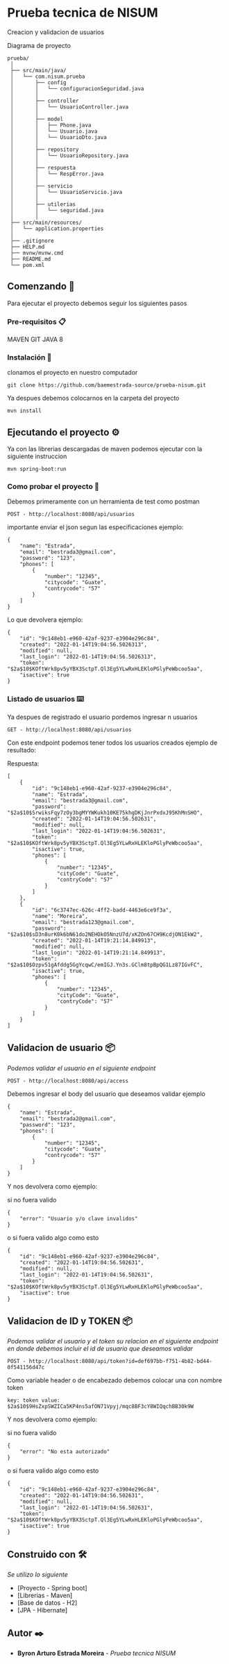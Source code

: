 
# Prueba tecnica de NISUM

Creacion y validacion de usuarios

Diagrama de proyecto

```
prueba/
 │
 ├── src/main/java/
 │   └── com.nisum.prueba
 │       ├── config
 │       │   └── configuracionSeguridad.java
 │       │
 │       ├── controller
 │       │   └── UsuarioController.java
 │       │
 │       ├── model
 │       │   ├── Phone.java
 │       │   └── Usuario.java
 │       │   └── UsuarioDto.java
 │       │
 │       ├── repository
 │       │   └── UsuarioRepository.java
 │       │
 │       ├── respuesta
 │       │   └── RespError.java
 │       │
 │       ├── servicio
 │       │   └── UsuarioServicio.java
 │       │
 │       ├── utilerias
 │       │   └── seguridad.java
 │       │
 ├── src/main/resources/
 │   └── application.properties
 │
 ├── .gitignore
 ├── HELP.md
 ├── mvnw/mvnw.cmd
 ├── README.md
 └── pom.xml
```

## Comenzando 🚀

Para ejecutar el proyecto debemos seguir los siguientes pasos

### Pre-requisitos 📋

MAVEN
GIT
JAVA 8


### Instalación 🔧

clonamos el proyecto en nuestro computador

```
git clone https://github.com/baemestrada-source/prueba-nisum.git
```

Ya despues debemos colocarnos en la carpeta del proyecto

```
mvn install
```

## Ejecutando el proyecto ⚙️

Ya con las librerias descargadas de maven podemos ejecutar con la siguiente instruccion

```
mvn spring-boot:run
```

### Como probar el proyecto 🔩

Debemos primeramente con un herramienta de test como postman

```
POST - http://localhost:8080/api/usuarios
```

importante enviar el json segun las especificaciones ejemplo:

```
{
    "name": "Estrada", 
    "email": "bestrada3@gmail.com", 
    "password": "123",
    "phones": [ 
        {
            "number": "12345",
            "citycode": "Guate",
            "contrycode": "57"
        } 
    ] 
}
```
Lo que devolvera ejemplo:

```
{
    "id": "9c148eb1-e960-42af-9237-e3904e296c84",
    "created": "2022-01-14T19:04:56.5026313",
    "modified": null,
    "last_login": "2022-01-14T19:04:56.5026313",
    "token": "$2a$10$KOftWrk8pv5yYBX3SctpT.Ql3Eg5YLwRxHLEKloPGlyPeWbcoo5aa",
    "isactive": true
}
```


### Listado de usuarios ⌨️

Ya despues de registrado el usuario pordemos ingresar n usuarios

```
GET - http://localhost:8080/api/usuarios
```

Con este endpoint podemos tener todos los usuarios creados ejemplo de resultado:

Respuesta:

```
[
    {
        "id": "9c148eb1-e960-42af-9237-e3904e296c84",
        "name": "Estrada",
        "email": "bestrada3@gmail.com",
        "password": "$2a$10$SrwiksFqy7zOy3bgMYYWKukh10KE75khgDKjJnrPxdxJ95KhMnSHO",
        "created": "2022-01-14T19:04:56.502631",
        "modified": null,
        "last_login": "2022-01-14T19:04:56.502631",
        "token": "$2a$10$KOftWrk8pv5yYBX3SctpT.Ql3Eg5YLwRxHLEKloPGlyPeWbcoo5aa",
        "isactive": true,
        "phones": [
            {
                "number": "12345",
                "cityCode": "Guate",
                "contryCode": "57"
            }
        ]
    },
    {
        "id": "6c3747ec-626c-4ff2-badd-4463e6ce9f3a",
        "name": "Moreira",
        "email": "bestrada123@gmail.com",
        "password": "$2a$10$sD3n8urK0k6bN61do2NEHOkO5NnzU7d/xKZOn67CH9KcdjON1EkW2",
        "created": "2022-01-14T19:21:14.849913",
        "modified": null,
        "last_login": "2022-01-14T19:21:14.849913",
        "token": "$2a$10$Ozpv51gAfddg5GgYcqwC/emIGJ.Yn3s.GClm8tpBpQG1Lz87IGvFC",
        "isactive": true,
        "phones": [
            {
                "number": "12345",
                "cityCode": "Guate",
                "contryCode": "57"
            }
        ]
    }
]
```

## Validacion de usuario 📦

_Podemos validar el usuario en el siguiente endpoint_

```
POST - http://localhost:8080/api/access
```

Debemos ingresar el body del usuario que deseamos validar ejemplo

```
{
    "name": "Estrada", 
    "email": "bestrada2@gmail.com", 
    "password": "123",
    "phones": [ 
        {
            "number": "12345",
            "citycode": "Guate",
            "contrycode": "57"
        } 
    ] 
}
```

Y nos devolvera como ejemplo:

si no fuera valido
```
{
    "error": "Usuario y/o clave invalidos"
}
```
o si fuera valido algo como esto
```
{
    "id": "9c148eb1-e960-42af-9237-e3904e296c84",
    "created": "2022-01-14T19:04:56.502631",
    "modified": null,
    "last_login": "2022-01-14T19:04:56.502631",
    "token": "$2a$10$KOftWrk8pv5yYBX3SctpT.Ql3Eg5YLwRxHLEKloPGlyPeWbcoo5aa",
    "isactive": true
}
```


## Validacion de ID y TOKEN 📦

_Podemos validar el usuario y el token su relacion en el siguiente endpoint en donde debemos incluir el id de usuario que deseamos validar_

```
POST - http://localhost:8080/api/token?id=def697bb-f751-4b82-bd44-0f541156d47c
```

Como variable header o de encabezado debemos colocar una con nombre token

```
key: token value: $2a$10$9HsZxpSWZICa5KP4ns5afON71Vpyj/mqc8BF3cY8WIQqchBB30k9W
```

Y nos devolvera como ejemplo:

si no fuera valido
```
{
    "error": "No esta autorizado"
}
```
o si fuera valido algo como esto
```
{
    "id": "9c148eb1-e960-42af-9237-e3904e296c84",
    "created": "2022-01-14T19:04:56.502631",
    "modified": null,
    "last_login": "2022-01-14T19:04:56.502631",
    "token": "$2a$10$KOftWrk8pv5yYBX3SctpT.Ql3Eg5YLwRxHLEKloPGlyPeWbcoo5aa",
    "isactive": true
}
```

## Construido con 🛠️

_Se utilizo lo siguiente_

* [Proyecto - Spring boot]
* [Librerias - Maven]
* [Base de datos - H2]
* [JPA - Hibernate]

## Autor ✒️

* **Byron Arturo Estrada Moreira** - *Prueba tecnica NISUM* 
